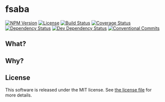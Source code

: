 # fsaba

[![NPM Version](https://img.shields.io/npm/v/@silvermine/fsaba.svg)](https://www.npmjs.com/package/@silvermine/fsaba)
[![License](https://img.shields.io/github/license/silvermine/fsaba.svg)](./LICENSE)
[![Build Status](https://travis-ci.com/silvermine/fsaba.svg?branch=master)](https://travis-ci.com/silvermine/fsaba)
[![Coverage Status](https://coveralls.io/repos/github/silvermine/fsaba/badge.svg?branch=master)](https://coveralls.io/github/silvermine/fsaba?branch=master)
[![Dependency Status](https://david-dm.org/silvermine/fsaba.svg)](https://david-dm.org/silvermine/fsaba)
[![Dev Dependency Status](https://david-dm.org/silvermine/fsaba/dev-status.svg)](https://david-dm.org/silvermine/fsaba#info=devDependencies&view=table)
[![Conventional Commits](https://img.shields.io/badge/Conventional%20Commits-1.0.0-yellow.svg)](https://conventionalcommits.org)

## What?

## Why?

## License

This software is released under the MIT license. See [the license
file](LICENSE) for more details.

